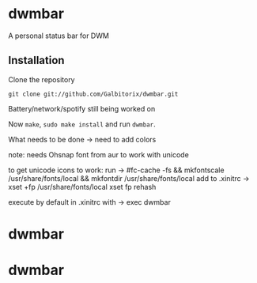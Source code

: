# dwmbar

A personal status bar for DWM

## Installation

Clone the repository

```git clone git://github.com/Galbitorix/dwmbar.git```

Battery/network/spotify still being worked on

Now `make`, `sudo make install` and run `dwmbar`.

What needs to be done -> need to add colors

note: needs Ohsnap font from aur to work with unicode

to get unicode icons to work:
run -> #fc-cache -fs && mkfontscale /usr/share/fonts/local && mkfontdir /usr/share/fonts/local
add to .xinitrc -> xset +fp /usr/share/fonts/local
xset fp rehash

execute by default in .xinitrc with -> exec dwmbar
# dwmbar
# dwmbar
